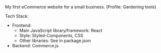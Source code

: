 My first eCommerce website for a small business. (Profile: Gardening tools)

Tech Stack:
- Frontend:
  - Main JavaScript library/framework: React
  - Style: Styled-Components, CSS
  - Other libraries: See in package.json
- Backend: Commerce.js
